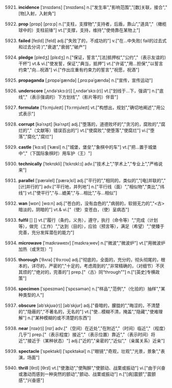 5921. **incidence**
[ˈɪnsɪdəns]  [ˈɪnsɪdəns]
n.["发生率","影响范围","[数]关联，接合","[物]入射，入射角"]  

5922. **prop**
[prɒp]  [prɑ:p]
n.["支柱，支撑物","支持者，后盾，靠山","道具","（橄榄球中的）支柱前锋"]  vt.["支撑，支持，维持","使倚靠在某物上"]  

5923. **failed**
[feɪld]  [feld]
adj.["失败了的，不成功的"]  v.["在…中失败( fail的过去式和过去分词 )","衰退","衰弱","破产"]  

5924. **pledge**
[pledʒ]  [plɛdʒ]
n.["保证，誓言","[法]抵押权","公约","（表示友谊的）干杯"]  vt.& vi.["使发誓，保证","典当，抵押"]  vt.["许诺","用…担保","以誓言约束","向…祝酒"]  vi.["作出庄重有约束力的誓言","祝愿，祝酒"]  

5925. **propaganda**
[ˌprɒpəˈgændə]  [ˌprɑ:pəˈgændə]
n.["宣传，宣传运动"]  

5926. **underscore**
[ˌʌndəˈskɔ:(r)]  [ˌʌndərˈskɔ:(r)]
vt.["划线于…下，强调"]  n.["底线","（表示强调的）下方划线","（影片等的）伴音"]  

5927. **formulate**
[ˈfɔ:mjuleɪt]  [ˈfɔ:rmjuleɪt]
vt.["构想出，规划","确切地阐述","用公式表示"]  

5928. **corrupt**
[kəˈrʌpt]  [kəˈrʌpt]
adj.["堕落的，道德败坏的","贪污的，腐败的","腐烂的","（文献等）错误百出的"]  vt.["使腐败","使堕落","使腐烂"]  vi.["堕落","腐化","腐烂"]  

5929. **castle**
[ˈkɑ:sl]  [ˈkæsl]
n.["城堡，堡垒","象棋中的车"]  vt.["把…置于城堡中","（下国际象棋时）用车护（王）"]  

5930. **technically**
[ˈteknɪkli]  [ˈtɛknɪkl:ɪ]
adv.["技术上","学术上","专业上","严格说来"]  

5931. **parallel**
[ˈpærəlel]  [ˈpærəˌlɛl]
adj.["平行的","相同的，类似的","[电]并联的","[计]并行的"]  adv.["平行地，并列地"]  n.["平行线（面）","相似物","类比","纬线"]  vt.["使平行","与…媲美","与…相比","与…相似"]  

5932. **wan**
[wɒn]  [wɑ:n]
adj.["苍白的，没有血色的","病弱的，软弱无力的","<古>暗淡的，阴暗的"]  vt.& vi.["（使）变苍白，（使）呈病态"]  

5933. **fulfil**
[]  []
vt.["履行（条约，义务），遵守，执行（命令等）","完成（计划等），做完（工作）","达到（目的），应验（预言等），满足（希望）","使臻于完善，充分发挥潜在的能力"]  

5934. **microwave**
[ˈmaɪkrəweɪv]  [ˈmaɪkrəˌwev]
n.["微波","微波炉"]  vt.["用微波炉加热（或烹饪）"]  

5935. **thorough**
[ˈθʌrə]  [ˈθɜ:roʊ]
adj.["彻底的，全面的，充分的，彻头彻尾的，根本的，详尽的，严密的","十足的，考虑周到的","非常精确的，（对细节）不厌其烦的","绝对的，完善的"]  prep.["〈古〉同“through”"]  n.["[英史]专横政策"]  

5936. **specimen**
[ˈspesɪmən]  [ˈspɛsəmən]
n.["样品","范例","（化验的）抽样","某种类型的人"]  

5937. **obscure**
[əbˈskjʊə(r)]  [əbˈskjʊr]
adj.["昏暗的，朦胧的","晦涩的，不清楚的","隐蔽的","不著名的，无名的"]  vt.["使…模糊不清，掩盖","隐藏","使难理解"]  n.["某种模糊的或不清楚的东西"]  

5938. **near**
[nɪə(r)]  [nɪr]
adv.["（空间）在近处","在附近","（时间）临近","（程度）几乎"]  prep.["（表示程度）接近","（表示位置）靠近","（表示时间）将近","接近于（某种状态）"]  adj.["近的","亲密的","近似","（亲属关系）近亲"]  

5939. **spectacle**
[ˈspektəkl]  [ˈspɛktəkəl]
n.["眼镜","奇观，壮观","光景，景象","表演，场面"]  

5940. **thrill**
[θrɪl]  [θrɪl]
vt.["使激动","使陶醉","使颤动、战栗或振动"]  vi.["由于兴奋或激动而感到一种突然的颤动","颤动、战栗或振动"]  n.["[病]震颤","震颤感","兴奋感"]  

